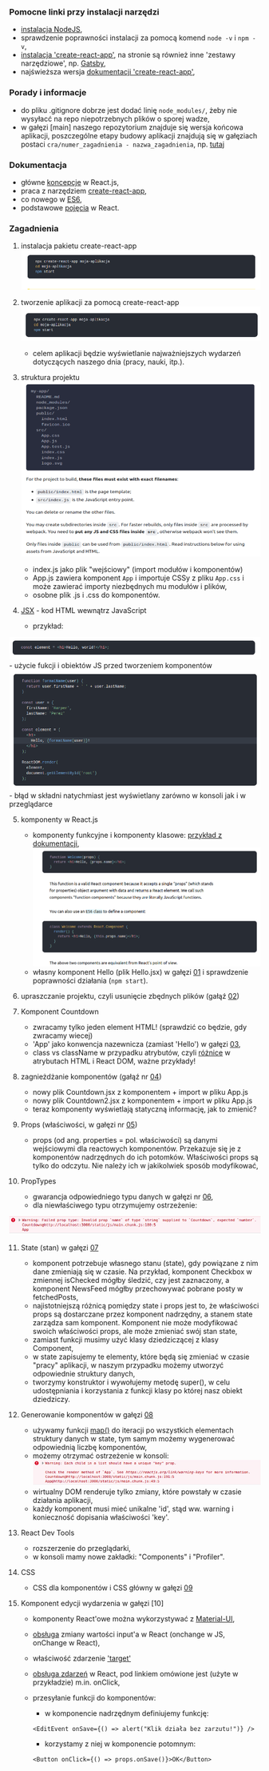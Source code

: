 ### Pomocne linki przy instalacji narzędzi

- [instalacja NodeJS](https://aimweb.pl/jak-zainstalowac-nodejs-i-npm/),
- sprawdzenie poprawności instalacji za pomocą komend `node -v` i `npm -v`,
- [instalacja 'create-react-app'](https://pl.reactjs.org/docs/create-a-new-react-app.html#create-react-app), na stronie są również inne 'zestawy narzędziowe', np. [Gatsby](https://pl.reactjs.org/docs/create-a-new-react-app.html#gatsby),
- najświeższa wersja [dokumentacji 'create-react-app'](https://github.com/facebook/create-react-app/blob/master/packages/cra-template/template/README.md),

### Porady i informacje

- do pliku .gitignore dobrze jest dodać linię `node_modules/`, żeby nie wysyłacć na repo niepotrzebnych plików o sporej wadze,
- w gałęzi [main] naszego repozytorium znajduje się wersja końcowa aplikacji, poszczególne etapy budowy aplikacji znajdują się w gałęziach postaci `cra/numer_zagadnienia - nazwa_zagadnienia`, np. [tutaj](https://github.com/zacniewski/materials-about-internet-apps-and-www-websites/tree/cra/01-HelloWorld/React-pierwsze-kroki)

### Dokumentacja

- główne [koncepcje](https://reactjs.org/docs/hello-world.html) w React.js,
- praca z narzędziem [create-react-app](https://create-react-app.dev/docs/getting-started),
- co nowego w [ES6](https://www.w3schools.com/js/js_es6.asp),
- podstawowe [pojęcia](https://pl.reactjs.org/docs/glossary.html) w React.

### Zagadnienia

1. instalacja pakietu create-react-app
   ![cra](images/instalacja_cra.png)

2. tworzenie aplikacji za pomocą create-react-app
   ![apka](images/tworzenie_apki.png)


    * celem aplikacji będzie wyświetlanie najważniejszych wydarzeń dotyczących naszego dnia (pracy, nauki, itp.).

3. struktura projektu
   ![struktura](images/struktura.png)


    - index.js jako plik "wejściowy" (import modułów i komponentów)
    - App.js zawiera komponent ```App``` i importuje CSSy z pliku ```App.css```  i może zawierać importy niezbędnych mu modułów i plików,
    - osobne plik .js i .css do komponentów.

4. [JSX](https://reactjs.org/docs/introducing-jsx.html) - kod HTML wewnątrz JavaScript


    - przykład:

![jsx1](images/jsx1.png) - użycie fukcji i obiektów JS przed tworzeniem komponentów  
 ![jsx2](images/jsx2.png) - błąd w składni natychmiast jest wyświetlany zarówno w konsoli jak i w przeglądarce

5. komponenty w React.js


    - komponenty funkcyjne i komponenty klasowe: [przykład z dokumentacji](https://reactjs.org/docs/components-and-props.html),
    ![komponenty](images/components.png)
    - własny komponent Hello (plik Hello.jsx) w gałęzi [01](https://github.com/zacniewski/materials-about-internet-apps-and-www-websites/tree/cra/01-HelloWorld/React-pierwsze-kroki) i sprawdzenie poprawności działania (```npm start```).

6. upraszczanie projektu, czyli usunięcie zbędnych plików (gałąź [02](https://github.com/zacniewski/materials-about-internet-apps-and-www-websites/tree/cra/02-czyszczenie-projektu/React-pierwsze-kroki))

7. Komponent Countdown
    - zwracamy tylko jeden element HTML! (sprawdzić co będzie, gdy zwracamy wiecej)
    - 'App' jako konwencja nazewnicza (zamiast 'Hello') w gałęzi [03](https://github.com/zacniewski/materials-about-internet-apps-and-www-websites/tree/cra/03-komponenty-i-props/React-pierwsze-kroki/react-pierwsze-kroki/src),
    - class vs className w przypadku atrybutów, czyli [różnice](https://pl.reactjs.org/docs/dom-elements.html) w atrybutach HTML i React DOM, ważne przykłady!

8. zagnieżdżanie komponentów (gałąź nr [04](https://github.com/zacniewski/materials-about-internet-apps-and-www-websites/tree/cra/04-zagniezdzanie-komponentow/React-pierwsze-kroki/react-pierwsze-kroki/src))


    - nowy plik Countdown.jsx z komponentem + import w pliku App.js
    - nowy plik Countdown2.jsx z komponentem + import w pliku App.js
    - teraz komponenty wyświetlają statyczną informację, jak to zmienić?

9. Props (właściwości, w gałęzi nr [05](https://github.com/zacniewski/materials-about-internet-apps-and-www-websites/tree/cra/05-props/React-pierwsze-kroki/react-pierwsze-kroki/src))


    - props (od ang. properties = pol. właściwości) są danymi wejściowymi dla reactowych komponentów. Przekazuje się je z komponentów nadrzędnych do ich potomków. Właściwości props są tylko do odczytu. Nie należy ich w jakikolwiek sposób modyfikować,

10. PropTypes


    - gwarancja odpowiedniego typu danych w gałęzi nr [06](https://github.com/zacniewski/materials-about-internet-apps-and-www-websites/tree/cra/06-proptypes/React-pierwsze-kroki),
    - dla niewłaściwego typu otrzymujemy ostrzeżenie:

![proptype](images/proptypes-warning.png)

11. State (stan) w gałęzi [07](https://github.com/zacniewski/materials-about-internet-apps-and-www-websites/tree/cra/07-state/React-pierwsze-kroki)


    - komponent potrzebuje własnego stanu (state), gdy powiązane z nim dane zmieniają się w czasie. Na przykład, komponent Checkbox w zmiennej isChecked mógłby śledzić, czy jest zaznaczony, a komponent NewsFeed mógłby przechowywać pobrane posty w fetchedPosts,
    - najistotniejszą różnicą pomiędzy state i props jest to, że właściwości props są dostarczane przez komponent nadrzędny, a stanem state zarządza sam komponent. Komponent nie może modyfikować swoich właściwości props, ale może zmieniać swój stan state,
    - zamiast funkcji musimy użyć klasy dziedziczącej z klasy Component,
    - w state zapisujemy te elementy, które będą się zmieniać w czasie "pracy" aplikacji, w naszym przypadku możemy utworzyć odpowiednie struktury danych,
    - tworzymy konstruktor i wywołujemy metodę super(), w celu udostępniania i korzystania z funkcji klasy po której nasz obiekt dziedziczy.

12. Generowanie komponentów w gałęzi [08](https://github.com/zacniewski/materials-about-internet-apps-and-www-websites/tree/cra/08-generowanie-komponentow/React-pierwsze-kroki)


    - używamy funkcji [map()](https://www.w3schools.com/jsref/jsref_map.asp) do iteracji po wszystkich elementach struktury danych w state, tym samym możemy wygenerować odpowiednią liczbę komponentów,
    - możemy otrzymać ostrzeżenie w konsoli:
    ![key warning](images/key-warning.png)
    - wirtualny DOM renderuje tylko zmiany, które powstały w czasie działania aplikacji,
    - każdy komponent musi mieć unikalne 'id', stąd ww. warning i konieczność dopisania właściwości 'key'.

12. React Dev Tools


    - rozszerzenie do przeglądarki,
    - w konsoli mamy nowe zakładki: "Components" i "Profiler".

13. CSS


    - CSS dla komponentów i CSS główny w gałęzi [09](https://github.com/zacniewski/materials-about-internet-apps-and-www-websites/tree/cra/09-css/React-pierwsze-kroki)

14. Komponent edycji wydarzenia w gałęzi [10]


    - komponenty React'owe można wykorzystywać z [Material-UI](https://material-ui.com/),
    - [obsługa](https://upmostly.com/tutorials/react-onchange-events-with-examples) zmiany wartości input'a w React (onchange w JS, onChange w React),
    - właściwość zdarzenie ['target'](https://www.w3schools.com/jsref/event_target.asp)
    - [obsługa zdarzeń](https://pl.reactjs.org/docs/handling-events.html) w React, pod linkiem omówione jest (użyte w przykładzie) m.in. onClick,
    - przesyłanie funkcji do komponentów:

      - w komponencie nadrzędnym definiujemy funkcję:
      ``` 
      <EditEvent onSave={() => alert("Klik działa bez zarzutu!")} />
      ```
      - korzystamy z niej w komponencie potomnym:
      ```
      <Button onClick={() => props.onSave()}>OK</Button>
      ```